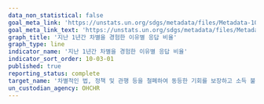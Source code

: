 ```yaml
---
data_non_statistical: false
goal_meta_link: 'https://unstats.un.org/sdgs/metadata/files/Metadata-10-03-01.pdf'
goal_meta_link_text: 'https://unstats.un.org/sdgs/metadata/files/Metadata-10-03-01.pdf'
graph_title: '지난 1년간 차별을 경험한 이유별 응답 비율'
graph_type: line
indicator_name: '지난 1년간 차별을 경험한 이유별 응답 비율'
indicator_sort_order: 10-03-01
published: true
reporting_status: complete
target_name: '차별적인 법, 정책 및 관행 등을 철폐하여 동등한 기회를 보장하고 소득 불평등 감소'
un_custodian_agency: OHCHR
---
```

